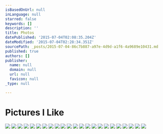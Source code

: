 ```yaml
---
isBasedOnUrl: null
inLanguage: null
starred: false
keywords: []
description: ''
title: Photos
datePublished: '2015-07-04T02:08:35.204Z'
dateModified: '2015-07-04T02:28:34.351Z'
sourcePath: _posts/2015-07-04-86c7b887-a97e-4d9d-a1f6-4a9689e10431.md
published: true
authors: []
publisher:
  name: null
  domain: null
  url: null
  favicon: null
_type: null

---
```

# Pictures I Like
![](https://the-grid-user-content.s3-us-west-2.amazonaws.com/7034ee85-403d-4767-939a-c04f025b8a42.jpg)
![](https://the-grid-user-content.s3-us-west-2.amazonaws.com/3db1b448-b51a-4df1-b2c9-248902614644.jpg)
![](https://the-grid-user-content.s3-us-west-2.amazonaws.com/614b8e35-17d4-4204-ad2b-23a1755f2d28.jpg)
![](https://the-grid-user-content.s3-us-west-2.amazonaws.com/14f98e4a-7b7c-45f9-9094-cffb20276b0f.jpg)
![](https://the-grid-user-content.s3-us-west-2.amazonaws.com/14732af0-845a-4de4-b52b-a694acea401a.jpg)
![](https://the-grid-user-content.s3-us-west-2.amazonaws.com/7744fb2c-2467-4c83-84b2-2595934d7a53.jpg)
![](https://the-grid-user-content.s3-us-west-2.amazonaws.com/32f39ba7-e814-4940-96f4-c5a5c84a0c1b.jpg)
![](https://the-grid-user-content.s3-us-west-2.amazonaws.com/06401b55-c2d0-4d51-a2b5-57f56b3c34b9.jpg)
![](https://the-grid-user-content.s3-us-west-2.amazonaws.com/c84eaa4a-f2cd-41e0-837c-09226360ffee.jpg)
![](https://the-grid-user-content.s3-us-west-2.amazonaws.com/4624350a-8f47-4b17-86b1-e159349f6701.jpg)
![](https://the-grid-user-content.s3-us-west-2.amazonaws.com/809671f7-784e-4576-ab4b-ae068666e566.jpg)
![](https://the-grid-user-content.s3-us-west-2.amazonaws.com/54715655-d9ee-4b21-81c4-d7fb5044907a.jpg)
![](https://the-grid-user-content.s3-us-west-2.amazonaws.com/0ed5c737-2f08-4689-a6f9-3b61a9c2143a.jpg)
![](https://the-grid-user-content.s3-us-west-2.amazonaws.com/d3f5e76f-fa58-4e30-81d3-1caf1a710e54.jpg)
![](https://the-grid-user-content.s3-us-west-2.amazonaws.com/3a3f6574-cc92-4e9e-833f-2680b3fe16b6.jpg)
![](https://the-grid-user-content.s3-us-west-2.amazonaws.com/5bc7c9c3-240c-48e2-9186-ffd83eb2d72a.jpg)
![](https://the-grid-user-content.s3-us-west-2.amazonaws.com/ef0c3447-dd19-4aa8-afdc-fb3fcc10b26c.jpg)
![](https://the-grid-user-content.s3-us-west-2.amazonaws.com/9647be18-320b-4c54-bb8b-8333df82106f.jpg)
![](https://the-grid-user-content.s3-us-west-2.amazonaws.com/00f95cc1-49a6-4e3b-9ff2-01b1712de5f7.jpg)
![](https://the-grid-user-content.s3-us-west-2.amazonaws.com/ae879e4c-9558-4aee-81c7-216708e961f2.jpg)
![](https://the-grid-user-content.s3-us-west-2.amazonaws.com/027798c0-3515-4f96-910c-878176ec7f6e.png)
![](https://the-grid-user-content.s3-us-west-2.amazonaws.com/c1f86888-8638-4554-8e9c-93306ecc2794.jpg)
![](https://the-grid-user-content.s3-us-west-2.amazonaws.com/27e12481-99e0-4eb6-85b0-13e9cfbd795b.jpg)